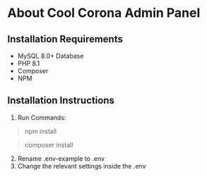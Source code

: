 # About Cool Corona Admin Panel

## Installation Requirements
+ MySQL 8.0+ Database
+ PHP 8.1
+ Composer
+ NPM

## Installation Instructions
1. Run Commands:
> npm install

> composer install

2. Rename .env-example to .env
3. Change the relevant settings inside the .env
